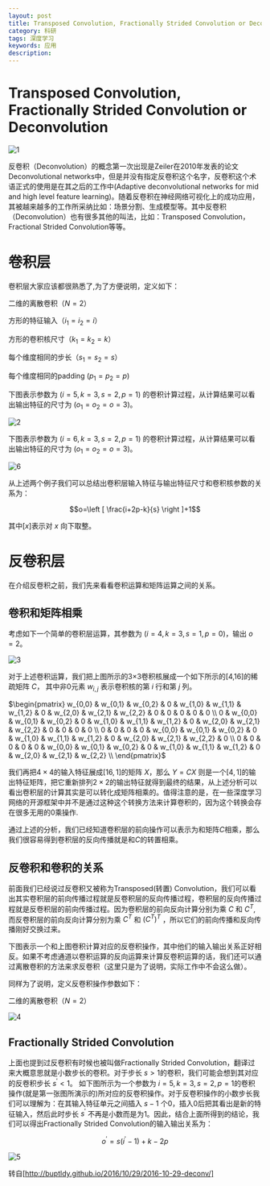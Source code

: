 ```yaml
---
layout: post
title: Transposed Convolution, Fractionally Strided Convolution or Deconvolution
category: 科研
tags: 深度学习
keywords: 应用
description: 
---
```


# Transposed Convolution, Fractionally Strided Convolution or Deconvolution

![1](/public/img/posts/反卷积/1.jpg)

反卷积（Deconvolution）的概念第一次出现是Zeiler在2010年发表的论文Deconvolutional networks中，但是并没有指定反卷积这个名字，反卷积这个术语正式的使用是在其之后的工作中(Adaptive deconvolutional networks for mid and high level feature learning)。随着反卷积在神经网络可视化上的成功应用，其被越来越多的工作所采纳比如：场景分割、生成模型等。其中反卷积（Deconvolution）也有很多其他的叫法，比如：Transposed Convolution，Fractional Strided Convolution等等。

# 卷积层

卷积层大家应该都很熟悉了,为了方便说明，定义如下：

二维的离散卷积（$N=2$）

方形的特征输入（$i_{1}=i_{2}=i$）

方形的卷积核尺寸（$k_{1}=k_{2}=k$）

每个维度相同的步长（$s_{1}=s_{2}=s$）

每个维度相同的padding ($p_{1}=p_{2}=p$)

下图表示参数为 ($i=5,k=3,s=2,p=1$) 的卷积计算过程，从计算结果可以看出输出特征的尺寸为 ($o_{1}=o_{2}=o=3$)。

![2](/public/img/posts/反卷积/1.gif)

下图表示参数为 ($i=6,k=3,s=2,p=1$) 的卷积计算过程，从计算结果可以看出输出特征的尺寸为 ($o_{1}=o_{2}=o=3$)。

![6](/public/img/posts/反卷积/5.gif)

从上述两个例子我们可以总结出卷积层输入特征与输出特征尺寸和卷积核参数的关系为：

$$o=\left [ \frac{i+2p-k}{s} \right ]+1$$

其中$\left [ x \right ]$表示对 $x$ 向下取整。

# 反卷积层

在介绍反卷积之前，我们先来看看卷积运算和矩阵运算之间的关系。

## 卷积和矩阵相乘

考虑如下一个简单的卷积层运算，其参数为 ($i=4,k=3,s=1,p=0$)，输出 $o=2$。

![3](/public/img/posts/反卷积/2.gif)

对于上述卷积运算，我们把上图所示的3×3卷积核展成一个如下所示的[4,16]的稀疏矩阵 $C$， 其中非0元素 $w_{i,j}$ 表示卷积核的第 $i$ 行和第 $j$ 列。

$\begin{pmatrix}     w_{0,0} & w_{0,1} & w_{0,2} & 0       & w_{1,0} & w_{1,1} & w_{1,2} & 0       &     w_{2,0} & w_{2,1} & w_{2,2} & 0       & 0       & 0       & 0       & 0       \\     0       & w_{0,0} & w_{0,1} & w_{0,2} & 0       & w_{1,0} & w_{1,1} & w_{1,2} &     0       & w_{2,0} & w_{2,1} & w_{2,2} & 0       & 0       & 0       & 0       \\     0       & 0       & 0       & 0       & w_{0,0} & w_{0,1} & w_{0,2} & 0       &     w_{1,0} & w_{1,1} & w_{1,2} & 0       & w_{2,0} & w_{2,1} & w_{2,2} & 0       \\     0       & 0       & 0       & 0       & 0       & w_{0,0} & w_{0,1} & w_{0,2} &     0       & w_{1,0} & w_{1,1} & w_{1,2} & 0       & w_{2,0} & w_{2,1} & w_{2,2} \\ \end{pmatrix}$

我们再把$4\times4$的输入特征展成$\left [ 16,1\right ]$的矩阵 $X$，那么 $Y=CX$ 则是一个$\left [ 4,1\right ]$的输出特征矩阵，把它重新排列$2\times2$的输出特征就得到最终的结果，从上述分析可以看出卷积层的计算其实是可以转化成矩阵相乘的。值得注意的是，在一些深度学习网络的开源框架中并不是通过这种这个转换方法来计算卷积的，因为这个转换会存在很多无用的0乘操作.

通过上述的分析，我们已经知道卷积层的前向操作可以表示为和矩阵$C$相乘，那么我们很容易得到卷积层的反向传播就是和$C$的转置相乘。

## 反卷积和卷积的关系

前面我们已经说过反卷积又被称为Transposed(转置) Convolution，我们可以看出其实卷积层的前向传播过程就是反卷积层的反向传播过程，卷积层的反向传播过程就是反卷积层的前向传播过程。因为卷积层的前向反向计算分别为乘 $C$ 和 $C^{T}$,而反卷积层的前向反向计算分别为乘 $C^{T}$ 和 $(C^{T})^{T}$ ，所以它们的前向传播和反向传播刚好交换过来。

下图表示一个和上图卷积计算对应的反卷积操作，其中他们的输入输出关系正好相反。如果不考虑通道以卷积运算的反向运算来计算反卷积运算的话，我们还可以通过离散卷积的方法来求反卷积（这里只是为了说明，实际工作中不会这么做）。

同样为了说明，定义反卷积操作参数如下：

二维的离散卷积（$N=2$）

![4](/public/img/posts/反卷积/3.gif)

## Fractionally Strided Convolution

上面也提到过反卷积有时候也被叫做Fractionally Strided Convolution，翻译过来大概意思就是小数步长的卷积。对于步长 $s>1$的卷积，我们可能会想到其对应的反卷积步长 $s^{{}'}<1$。 如下图所示为一个参数为 $i=5,k=3,s=2,p=1$的卷积操作(就是第一张图所演示的)所对应的反卷积操作。对于反卷积操作的小数步长我们可以理解为：在其输入特征单元之间插入 $s−1$ 个$0$，插入$0$后把其看出是新的特征输入，然后此时步长 $s^{{}'}$ 不再是小数而是为$1$。因此，结合上面所得到的结论，我们可以得出Fractionally Strided Convolution的输入输出关系为：

$$o^{′}=s(i^{'}−1)+k−2p$$

![5](/public/img/posts/反卷积/4.gif)

转自[http://buptldy.github.io/2016/10/29/2016-10-29-deconv/]